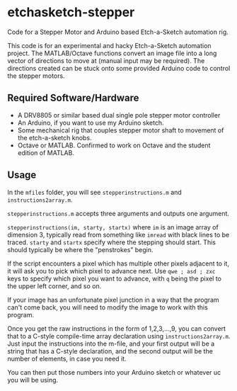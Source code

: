 # etchasketch-stepper
Code for a Stepper Motor and Arduino based Etch-a-Sketch automation rig.

This code is for an experimental and hacky Etch-a-Sketch automation project. The MATLAB/Octave functions convert an image file into a long vector of directions to move at (manual input may be required). The directions created can be stuck onto some provided Arduino code to control the stepper motors.

## Required Software/Hardware

- A DRV8805 or similar based dual single pole stepper motor controller
- An Arduino, if you want to use my Arduino sketch.
- Some mechanical rig that couples stepper motor shaft to movement of the etch-a-sketch knobs. 
- Octave or MATLAB. Confirmed to work on Octave and the student edition of MATLAB. 

## Usage

In the `mfiles` folder, you will see `stepperinstructions.m` and `instructions2array.m`.

`stepperinstructions.m` accepts three arguments and outputs one argument.

`stepperinstructions(im, starty, startx)` where `im` is an image array of dimension 3, typically read from something like `imread` with black lines to be traced. `starty` and `startx` specify where the stepping should start. This should typically be where the "penstrokes" begin. 

If the script encounters a pixel which has multiple other pixels adjacent to it, it will ask you to pick which pixel to advance next. Use `qwe ; asd ; zxc` keys to specify which pixel you want to advance, with `q` being the pixel to the upper left corner, and so on. 

If your image has an unfortunate pixel junction in a way that the program can't come back, you will need to modify the image to work with this program.

Once you get the raw instructions in the form of 1,2,3,...,9, you can convert that to a C-style compile-time array declaration using `instructions2array.m`. Just input the instructions into the m-file, and your first output will be a string that has a C-style declaration, and the second output will be the number of elements, in case you need it.

You can then put those numbers into your Arduino sketch or whatever uc you will be using.
